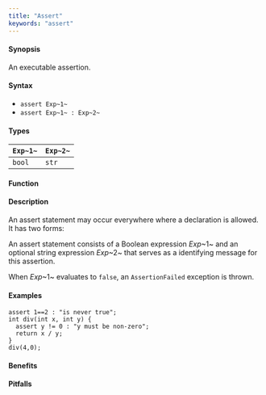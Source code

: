 ```yaml
---
title: "Assert"
keywords: "assert"
---
```


#### Synopsis

An executable assertion.

#### Syntax

*  `assert Exp~1~`
*  `assert Exp~1~ : Exp~2~`

#### Types


| `Exp~1~` | `Exp~2~`  |
| --- | --- |
| `bool`    | `str`      |


#### Function

#### Description

An assert statement may occur everywhere where a declaration is allowed. It has two forms:

An assert statement consists of a Boolean expression _Exp_~1~ and an optional string expression _Exp_~2~
that serves as a identifying message for this assertion. 

When _Exp_~1~ evaluates to `false`, an `AssertionFailed` exception is thrown.

#### Examples

```rascal-shell,error
assert 1==2 : "is never true";
int div(int x, int y) {
  assert y != 0 : "y must be non-zero";
  return x / y;
}
div(4,0);
```

#### Benefits

#### Pitfalls

